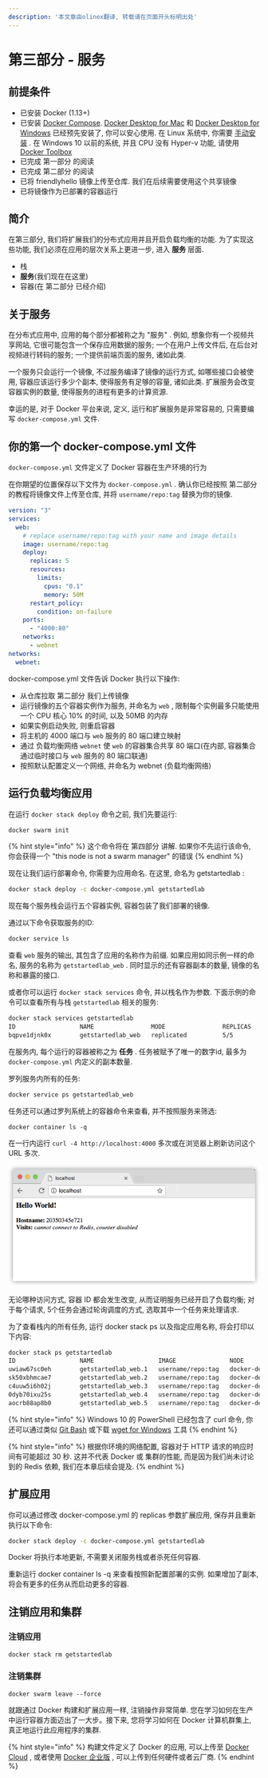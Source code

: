 ```yaml
---
description: '本文章由olinex翻译, 转载请在页面开头标明出处'
---
```


# 第三部分 - 服务

## 前提条件

* 已安装 Docker \(1.13+\)
* 已安装 [Docker Compose](https://docs.docker.com/compose/overview/). [Docker Desktop for Mac](https://docs.docker.com/docker-for-mac/) 和 [Docker Desktop for Windows](https://docs.docker.com/docker-for-windows/) 已经预先安装了, 你可以安心使用. 在 Linux 系统中, 你需要 [手动安装](https://github.com/docker/compose/releases) . 在 Windows 10 以前的系统, 并且 CPU 没有 Hyper-v 功能, 请使用 [Docker Toolbox](https://docs.docker.com/toolbox/overview/) 
* 已完成 第一部分 的阅读
* 已完成 第二部分 的阅读
* 已将 friendlyhello 镜像上传至仓库. 我们在后续需要使用这个共享镜像
* 已将镜像作为已部署的容器运行

## 简介

在第三部分, 我们将扩展我们的分布式应用并且开启负载均衡的功能. 为了实现这些功能, 我们必须在应用的层次关系上更进一步, 进入 **服务** 层面.

* 栈
* **服务**\(我们现在在这里\)
* 容器\(在 第二部分 已经介绍\)

## 关于服务

在分布式应用中, 应用的每个部分都被称之为 "服务" . 例如, 想象你有一个视频共享网站, 它很可能包含一个保存应用数据的服务; 一个在用户上传文件后, 在后台对视频进行转码的服务; 一个提供前端页面的服务, 诸如此类.

一个服务只会运行一个镜像, 不过服务编译了镜像的运行方式, 如哪些接口会被使用, 容器应该运行多少个副本, 使得服务有足够的容量, 诸如此类. 扩展服务会改变容器实例的数量, 使得服务的进程有更多的计算资源.

幸运的是, 对于 Docker 平台来说, 定义, 运行和扩展服务是非常容易的, 只需要编写 `docker-compose.yml` 文件.

## 你的第一个 docker-compose.yml 文件

`docker-compose.yml` 文件定义了 Docker 容器在生产环境的行为

在你期望的位置保存以下文件为 `docker-compose.yml` . 确认你已经按照 第二部分 的教程将镜像文件上传至仓库, 并将 `username/repo:tag` 替换为你的镜像.

```yaml
version: "3"
services:
  web:
    # replace username/repo:tag with your name and image details
    image: username/repo:tag
    deploy:
      replicas: 5
      resources:
        limits:
          cpus: "0.1"
          memory: 50M
      restart_policy:
        condition: on-failure
    ports:
      - "4000:80"
    networks:
      - webnet
networks:
  webnet:
```

docker-compose.yml 文件告诉 Docker 执行以下操作:

* 从仓库拉取 第二部分 我们上传镜像
* 运行镜像的五个容器实例作为服务, 并命名为 `web` , 限制每个实例最多只能使用一个 CPU 核心 10% 的时间, 以及 50MB 的内存
* 如果实例启动失败, 则重启容器
* 将主机的 4000 端口与 `web` 服务的 80 端口建立映射
* 通过 负载均衡网络 `webnet` 使 `web` 的容器集合共享 80 端口\(在内部, 容器集合通过临时接口与 `web` 服务的 80 端口联通\)
* 按照默认配置定义一个网络, 并命名为 webnet \(负载均衡网络\)

## 运行负载均衡应用

在运行 `docker stack deploy` 命令之前, 我们先要运行: 

```bash
docker swarm init
```

{% hint style="info" %}
这个命令将在 第四部分 讲解. 如果你不先运行该命令, 你会获得一个 "this node is not a swarm manager" 的错误
{% endhint %}

现在让我们运行部署命令, 你需要为应用命名. 在这里, 命名为 getstartedlab :

```bash
docker stack deploy -c docker-compose.yml getstartedlab
```

现在每个服务栈会运行五个容器实例, 容器包装了我们部署的镜像.

通过以下命令获取服务的ID:

```bash
docker service ls
```

查看 `web` 服务的输出, 其包含了应用的名称作为前缀. 如果应用如同示例一样的命名, 服务的名称为 `getstartedlab_web` . 同时显示的还有容器副本的数量, 镜像的名称和暴露的接口.

或者你可以运行 `docker stack services` 命令, 并以栈名作为参数. 下面示例的命令可以查看所有与栈 `getstartedlab` 相关的服务:

```bash
docker stack services getstartedlab
ID                  NAME                MODE                REPLICAS            IMAGE               PORTS
bqpve1djnk0x        getstartedlab_web   replicated          5/5                 username/repo:tag   *:4000->80/tcp
```

 在服务内, 每个运行的容器被称之为 **任务** . 任务被赋予了唯一的数字id, 最多为 `docker-compose.yml` 内定义的副本数量.

罗列服务内所有的任务:

```bash
docker service ps getstartedlab_web
```

任务还可以通过罗列系统上的容器命令来查看, 并不按照服务来筛选:

```text
docker container ls -q
```

在一行内运行 `curl -4 http://localhost:4000` 多次或在浏览器上刷新访问这个 URL 多次.

![&#x6765;&#x6E90;&#x4E8E;&#x5B98;&#x65B9;&#x6587;&#x6863;\(https://docs.docker.com/get-started/part3/\)](../../.gitbook/assets/app80-in-browser.png)

无论哪种访问方式, 容器 ID 都会发生改变, 从而证明服务已经开启了负载均衡; 对于每个请求, 5个任务会通过轮询调度的方式, 选取其中一个任务来处理请求.

为了查看栈内的所有任务, 运行 docker stack ps 以及指定应用名称, 将会打印以下内容:

```bash
docker stack ps getstartedlab
ID                  NAME                  IMAGE               NODE                DESIRED STATE       CURRENT STATE           ERROR               PORTS
uwiaw67sc0eh        getstartedlab_web.1   username/repo:tag   docker-desktop      Running             Running 9 minutes ago                       
sk50xbhmcae7        getstartedlab_web.2   username/repo:tag   docker-desktop      Running             Running 9 minutes ago                       
c4uuw5i6h02j        getstartedlab_web.3   username/repo:tag   docker-desktop      Running             Running 9 minutes ago                       
0dyb70ixu25s        getstartedlab_web.4   username/repo:tag   docker-desktop      Running             Running 9 minutes ago                       
aocrb88ap8b0        getstartedlab_web.5   username/repo:tag   docker-desktop      Running    
```

{% hint style="info" %}
Windows 10 的 PowerShell 已经包含了 curl 命令, 你还可以通过类似 [Git Bash](https://git-for-windows.github.io/) 或下载 [wget for Windows](http://gnuwin32.sourceforge.net/packages/wget.htm) 工具
{% endhint %}

{% hint style="info" %}
根据你环境的网络配置, 容器对于 HTTP 请求的响应时间有可能超过 30 秒. 这并不代表 Docker 或 集群的性能, 而是因为我们尚未讨论到的 Redis 依赖, 我们在本章后续会提及. 
{% endhint %}

## 扩展应用

你可以通过修改 docker-compose.yml 的 replicas 参数扩展应用, 保存并且重新执行以下命令:

```bash
docker stack deploy -c docker-compose.yml getstartedlab
```

Docker 将执行本地更新, 不需要关闭服务栈或者杀死任何容器.

重新运行 docker container ls -q 来查看按照新配置部署的实例. 如果增加了副本, 将会有更多的任务从而启动更多的容器.

## 注销应用和集群

### 注销应用

```text
docker stack rm getstartedlab
```

### 注销集群

```text
docker swarm leave --force
```

就跟通过 Docker 构建和扩展应用一样, 注销操作非常简单. 您在学习如何在生产中运行容器方面迈出了一大步。接下来, 您将学习如何在 Docker 计算机群集上, 真正地运行此应用程序的集群.

{% hint style="info" %}
构建文件定义了 Docker 的应用, 可以上传至 [Docker Cloud](https://docs.docker.com/docker-cloud/) , 或者使用 [Docker 企业版](https://www.docker.com/enterprise-edition) , 可以上传到任何硬件或者云厂商.
{% endhint %}

